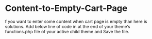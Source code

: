 # Content-to-Empty-Cart-Page
f you want to enter some content when cart page is empty than here is solutions. Add below line of code in at the end of your theme’s functions.php file of your active child theme and Save the file.
